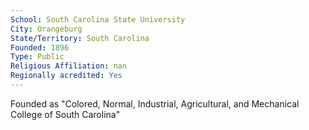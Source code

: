 ```yaml
---
School: South Carolina State University
City: Orangeburg
State/Territory: South Carolina
Founded: 1896
Type: Public
Religious Affiliation: nan
Regionally acredited: Yes
---
```

Founded as "Colored, Normal, Industrial, Agricultural, and Mechanical College of South Carolina"